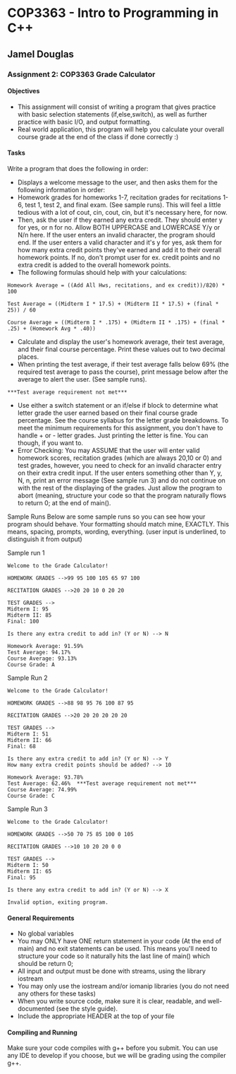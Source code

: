 # COP3363 - Intro to Programming in C++

## Jamel Douglas

### Assignment 2: COP3363 Grade Calculator

#### Objectives
- This assignment will consist of writing a program that gives practice with basic selection statements (if,else,switch), as well as further practice with basic I/O, and output formatting.
- Real world application, this program will help you calculate your overall course grade at the end of the class if done correctly :)

#### Tasks
Write a program that does the following in order:

- Displays a welcome message to the user, and then asks them for the following information in order:
- Homework grades for homeworks 1-7, recitation grades for recitations 1-6, test 1, test 2, and final exam. (See sample runs). This will feel a little tedious with a lot of cout, cin, cout, cin, but it's necessary here, for now.
- Then, ask the user if they earned any extra credit. They should enter y for yes, or n for no. Allow BOTH UPPERCASE and LOWERCASE Y/y or N/n here. If the user enters an invalid character, the program should end. If the user enters a valid character and it's y for yes, ask them for how many extra credit points they've earned and add it to their overall homework points. If no, don't prompt user for ex. credit points and no extra credit is added to the overall homework points.
- The following formulas should help with your calculations:

```
Homework Average = ((Add All Hws, recitations, and ex credit))/820) * 100

Test Average = ((Midterm I * 17.5) + (Midterm II * 17.5) + (final * 25)) / 60

Course Average = ((Midterm I * .175) + (Midterm II * .175) + (final * .25) + (Homework Avg * .40))
```

- Calculate and display the user's homework average, their test average, and their final course percentage. Print these values out to two decimal places. 
- When printing the test average, if their test average falls below 69% (the required test average to pass the course), print message below after the average to alert the user. (See sample runs).

~~~
***Test average requirement not met***
~~~


- Use either a switch statement or an if/else if block to determine what letter grade the user earned based on their final course grade percentage. See the course syllabus for the letter grade breakdowns. To meet the minimum requirements for this assignment, you don't have to handle + or - letter grades. Just printing the letter is fine. You can though, if you want to.
- Error Checking: You may ASSUME that the user will enter valid homework scores, recitation grades (which are always 20,10 or 0) and test grades, however, you need to check for an invalid character entry on their extra credit input. If the user enters something other than Y, y, N, n, print an error message (See sample run 3) and do not continue on with the rest of the displaying of the grades. Just allow the program to abort (meaning, structure your code so that the program naturally flows to return 0; at the end of main().

Sample Runs
Below are some sample runs so you can see how your program should behave. Your formatting should match mine, EXACTLY. This means, spacing, prompts, wording, everything. (user input is underlined, to distinguish it from output)

Sample run 1
```
Welcome to the Grade Calculator!

HOMEWORK GRADES -->99 95 100 105 65 97 100

RECITATION GRADES -->20 20 10 0 20 20

TEST GRADES --> 
Midterm I: 95
Midterm II: 85
Final: 100

Is there any extra credit to add in? (Y or N) --> N

Homework Average: 91.59%
Test Average: 94.17%
Course Average: 93.13%
Course Grade: A
```

Sample Run 2
```
Welcome to the Grade Calculator!

HOMEWORK GRADES -->88 98 95 76 100 87 95

RECITATION GRADES -->20 20 20 20 20 20

TEST GRADES --> 
Midterm I: 51
Midterm II: 66
Final: 68

Is there any extra credit to add in? (Y or N) --> Y
How many extra credit points should be added? --> 10

Homework Average: 93.78%
Test Average: 62.46%  ***Test average requirement not met***
Course Average: 74.99%
Course Grade: C
```

Sample Run 3
```
Welcome to the Grade Calculator!

HOMEWORK GRADES -->50 70 75 85 100 0 105

RECITATION GRADES -->10 10 20 20 0 0

TEST GRADES --> 
Midterm I: 50
Midterm II: 65
Final: 95

Is there any extra credit to add in? (Y or N) --> X

Invalid option, exiting program.
```

#### General Requirements
- No global variables
- You may ONLY have ONE return statement in your code (At the end of main) and no exit statements can be used. This means you'll need to structure your code so it naturally hits the last line of main() which should be return 0;
- All input and output must be done with streams, using the library iostream
- You may only use the iostream and/or iomanip libraries (you do not need any others for these tasks)
- When you write source code, make sure it is clear, readable, and well-documented (see the style guide).
- Include the appropriate HEADER at the top of your file

#### Compiling and Running
Make sure your code compiles with g++ before you submit. You can use any IDE to develop if you choose, but we will be grading using the compiler g++.